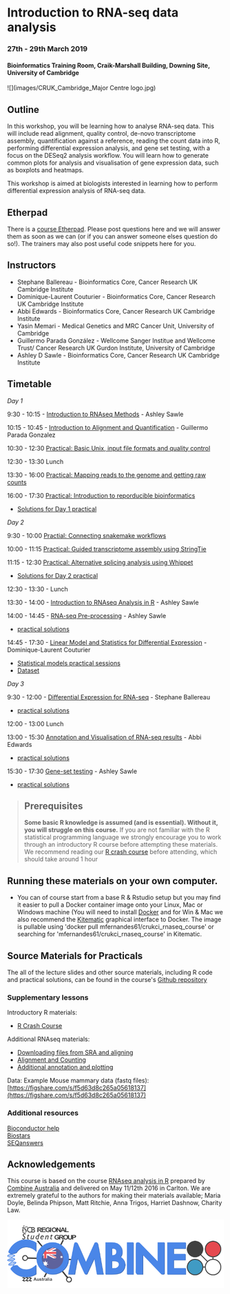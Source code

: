 # Introduction to RNA-seq data analysis 
### 27th - 29th March 2019
#### Bioinformatics Training Room, Craik-Marshall Building, Downing Site, University of Cambridge

![](images/CRUK_Cambridge_Major Centre logo.jpg)


## Outline

In this workshop, you will be learning how to analyse RNA-seq data.  This will
include read alignment, quality control, de-novo transcriptome assembly,
quantification against a reference, reading the count data into R, performing
differential expression analysis, and gene set testing, with a focus on the
DESeq2 analysis workflow. You will learn how to generate common plots for
analysis and visualisation of gene expression data, such as boxplots and
heatmaps. 

This workshop is aimed at biologists interested in learning how to perform
differential expression analysis of RNA-seq data. 

## Etherpad

There is a [course
Etherpad](https://etherpad.wikimedia.org/p/RNAseq_UoC_March2019). Please post
questions here and we will answer them as soon as we can (or if you can answer
someone elses question do so!). The trainers may also post useful code snippets
here for you.

## Instructors

* Stephane Ballereau - Bioinformatics Core, Cancer Research UK Cambridge Institute
* Dominique-Laurent Couturier - Bioinformatics Core, Cancer Research UK Cambridge Institute 
* Abbi Edwards - Bioinformatics Core, Cancer Research UK Cambridge Institute
* Yasin Memari - Medical Genetics and MRC Cancer Unit, University of Cambridge
* Guillermo Parada González - Wellcome Sanger Institue and Wellcome Trust/ Cancer Research UK Gurdon Institute, University of Cambridge
* Ashley D Sawle - Bioinformatics Core, Cancer Research UK Cambridge Institute

## Timetable

_Day 1_

9:30 - 10:15 - [Introduction to RNAseq Methods](html/Introduction_to_RNAseq_Methods.html) - Ashley Sawle

10:15 - 10:45 - [Introduction to Alignment and Quantification](slides/Lecture_2019_-_Guillermo_-_Day_1.pdf) - Guillermo Parada Gonzalez

10:30 - 12:30 [Practical: Basic Unix, input file formats and quality control](Course_Materials/00_Reproducible_RNA-Seq_Processing/Day1.nb.html)

12:30 - 13:30 Lunch

13:30 - 16:00 [Practical: Mapping reads to the genome and getting raw counts ](Course_Materials/00_Reproducible_RNA-Seq_Processing/Day1.nb.html)

16:00 - 17:30 [Practical: Introduction to reporducible bioinformatics ](Course_Materials/00_Reproducible_RNA-Seq_Processing/Day1.nb.html)
- [Solutions for Day 1 practical](Course_Materials/solutions/00_Reproducible_RNA-seq_Processing_day1.txt)

_Day 2_

9:30 - 10:00 [Practial: Connecting snakemake workflows ](Course_Materials/00_Reproducible_RNA-Seq_Processing/Day2.nb.html)

10:00 - 11:15 [Practical: Guided transcriptome assembly using StringTie](Course_Materials/00_Reproducible_RNA-Seq_Processing/Day2.nb.html)

11:15 - 12:30 [Practical: Alternative splicing analysis using Whippet ](Course_Materials/00_Reproducible_RNA-Seq_Processing/Day2.nb.html)
- [Solutions for Day 2 practical](Course_Materials/solutions/00_Reproducible_RNA-seq_Processing_day2.txt)

12:30 - 13:30 - Lunch

13:30 - 14:00 - [Introduction to RNAseq Analysis in R](html/00_Introduction_to_RNAseq_Analysis.html) - Ashley Sawle

14:00 - 14:45 - [RNA-seq Pre-processing](html/02_Preprocessing_Data.nb.html) - Ashley Sawle  
- [practical solutions](Course_Materials/solutions/02_Preprocessing_Data.Solutions.nb.html)

14:45 - 17:30 - [Linear Model and Statistics for Differential Expression](slides/StatisticalModels-20190328.pdf) - Dominique-Laurent Couturier
 - [Statistical models practical sessions](Course_Materials/03-StatisticalModels.Rmd)
- [Dataset](Course_Materials/data/03-microarrays.csv)
 
 
_Day 3_

9:30 - 12:00 - [Differential Expression for RNA-seq](html/04_DE_analysis_with_DESeq2.nb.html) - Stephane Ballereau
- [practical solutions](Course_Materials/solutions/04_DE_analysis.Solutions.nb.html)

12:00 - 13:00 Lunch

13:00 - 15:30 [Annotation and Visualisation of RNA-seq results](html/05_Annotation_and_Visualisation.nb.html) - Abbi Edwards  
- [practical solutions](Course_Materials/solutions/05_Annotation_and_Visualisation.Solutions.nb.html)

15:30 - 17:30 [Gene-set testing](html/06_Gene_set_testing.nb.html) - Ashley Sawle  
- [practical solutions](Course_Materials/solutions/06_Gene_set_testing.Solutions.nb.html)

> ## Prerequisites
>
> __**Some basic R knowledge is assumed (and is essential). Without it, you will struggle on this course.**__ 
> If you are not familiar with the R statistical programming language we
> strongly encourage you to work through an introductory R course before
> attempting these materials.
> We recommend reading our [R crash course](https://bioinformatics-core-shared-training.github.io/r-crash-course/)
> before attending, which should take around 1 hour
>

## Running these materials on your own computer.
- You can of course start from a base R & Rstudio setup but you may find it easier to pull a Docker
container image onto your Linux, Mac or Windows machine (You will need to install [Docker](https://www.docker.com/community-edition) and for Win & Mac we also recommend the [Kitematic](https://github.com/docker/kitematic ) graphical interface to Docker. The image is pullable using 'docker pull mfernandes61/crukci_rnaseq_course'
or searching for 'mfernandes61/crukci_rnaseq_course' in Kitematic.

## Source Materials for Practicals

The all of the lecture slides and other source materials, including R code and 
practical solutions, can be found in the course's [Github 
repository](https://github.com/bioinformatics-core-shared-training/RNAseq_March_2019)

### Supplementary lessons

Introductory R materials:

- [R Crash Course](https://bioinformatics-core-shared-training.github.io/r-crash-course/)

Additional RNAseq materials:

- [Downloading files from SRA and aligning](Supplementary_Materials/S1_Getting_raw_reads_from_SRA.html)
- [Alignment and Counting](Supplementary_Materials/S2_Read_Counts_with_Subread.html)
- [Additional annotation and plotting](Supplementary_Materials/S3_Annotation_and_Visualisation.html)

Data: Example Mouse mammary data (fastq files): 
	[https://figshare.com/s/f5d63d8c265a05618137](https://figshare.com/s/f5d63d8c265a05618137)

### Additional resources

[Bioconductor help](https://www.bioconductor.org/help/)  
[Biostars](https://www.biostars.org/)  
[SEQanswers](http://seqanswers.com/)  

## Acknowledgements

This course is based on the course [RNAseq analysis in R](http://combine-australia.github.io/2016-05-11-RNAseq/) prepared by [Combine Australia](https://combine.org.au/) and delivered on May 11/12th 2016 in Carlton. We are extremely grateful to the authors for making their materials available; Maria Doyle, Belinda Phipson, Matt Ritchie, Anna Trigos, Harriet Dashnow, Charity Law.

![](images/combine_banner_small.png)
